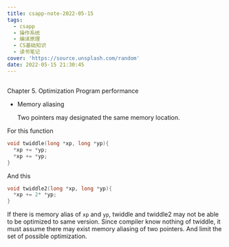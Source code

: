 ```yaml
---
title: csapp-note-2022-05-15
tags:
  - csapp
  - 操作系统
  - 编译原理
  - CS基础知识
  - 读书笔记
cover: 'https://source.unsplash.com/random'
date: 2022-05-15 21:30:45
---
```


##
Chapter 5. Optimization Program performance

- Memory aliasing

  Two pointers may designated the same memory location.

For this function
```c
void twiddle(long *xp, long *yp){
  *xp += *yp;
  *xp += *yp;
}
```
And this 
```c
void twiddle2(long *xp, long *yp){
  *xp += 2* *yp;
}
```

If there is memory alias of `xp` and `yp`, twiddle and twiddle2 may not be able to be optimized to same version. Since compiler know nothing of twiddle, it must assume there may exist memory aliasing of two pointers. And limit the set of possible optimization.